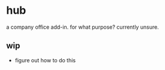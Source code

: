 # hub
a company office add-in.
for what purpose?
currently unsure.
## wip
- figure out how to do this
